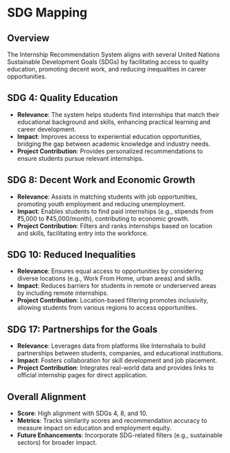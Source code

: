 # SDG Mapping

## Overview
The Internship Recommendation System aligns with several United Nations Sustainable Development Goals (SDGs) by facilitating access to quality education, promoting decent work, and reducing inequalities in career opportunities.

## SDG 4: Quality Education
- **Relevance**: The system helps students find internships that match their educational background and skills, enhancing practical learning and career development.
- **Impact**: Improves access to experiential education opportunities, bridging the gap between academic knowledge and industry needs.
- **Project Contribution**: Provides personalized recommendations to ensure students pursue relevant internships.

## SDG 8: Decent Work and Economic Growth
- **Relevance**: Assists in matching students with job opportunities, promoting youth employment and reducing unemployment.
- **Impact**: Enables students to find paid internships (e.g., stipends from ₹5,000 to ₹45,000/month), contributing to economic growth.
- **Project Contribution**: Filters and ranks internships based on location and skills, facilitating entry into the workforce.

## SDG 10: Reduced Inequalities
- **Relevance**: Ensures equal access to opportunities by considering diverse locations (e.g., Work From Home, urban areas) and skills.
- **Impact**: Reduces barriers for students in remote or underserved areas by including remote internships.
- **Project Contribution**: Location-based filtering promotes inclusivity, allowing students from various regions to access opportunities.

## SDG 17: Partnerships for the Goals
- **Relevance**: Leverages data from platforms like Internshala to build partnerships between students, companies, and educational institutions.
- **Impact**: Fosters collaboration for skill development and job placement.
- **Project Contribution**: Integrates real-world data and provides links to official internship pages for direct application.

## Overall Alignment
- **Score**: High alignment with SDGs 4, 8, and 10.
- **Metrics**: Tracks similarity scores and recommendation accuracy to measure impact on education and employment equity.
- **Future Enhancements**: Incorporate SDG-related filters (e.g., sustainable sectors) for broader impact.
